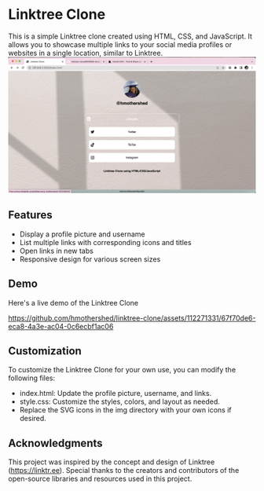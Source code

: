# Linktree Clone
This is a simple Linktree clone created using HTML, CSS, and JavaScript. It allows you to showcase multiple links to your social media profiles or websites in a single location, similar to Linktree.
![Linktree Clone Screenshot](screenshot.png)

## Features

- Display a profile picture and username
- List multiple links with corresponding icons and titles
- Open links in new tabs
- Responsive design for various screen sizes

## Demo
Here's a live demo of the Linktree Clone


https://github.com/hmothershed/linktree-clone/assets/112271331/67f70de6-eca8-4a3e-ac04-0c6ecbf1ac06


## Customization
To customize the Linktree Clone for your own use, you can modify the following files:

- index.html: Update the profile picture, username, and links.
- style.css: Customize the styles, colors, and layout as needed.
- Replace the SVG icons in the img directory with your own icons if desired.

## Acknowledgments
This project was inspired by the concept and design of Linktree (https://linktr.ee). Special thanks to the creators and contributors of the open-source libraries and resources used in this project.
